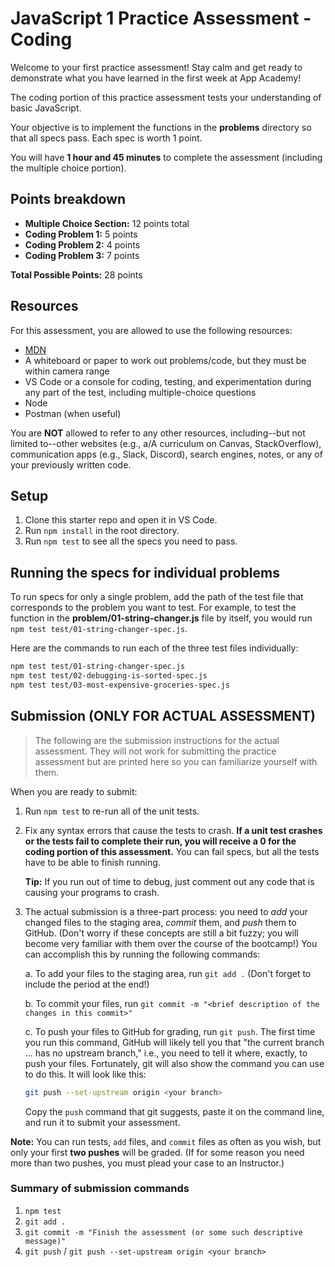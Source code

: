 # JavaScript 1 Practice Assessment - Coding

Welcome to your first practice assessment! Stay calm and get ready to
demonstrate what you have learned in the first week at App Academy!

The coding portion of this practice assessment tests your understanding of basic
JavaScript.

Your objective is to implement the functions in the __problems__ directory so
that all specs pass. Each spec is worth 1 point.

You will have **1 hour and 45 minutes** to complete the assessment (including
the multiple choice portion).

## Points breakdown

* __Multiple Choice Section:__ 12 points total
* __Coding Problem 1:__ 5 points
* __Coding Problem 2:__ 4 points
* __Coding Problem 3:__ 7 points

__Total Possible Points:__ 28 points

## Resources

For this assessment, you are allowed to use the following resources:

* [MDN]
* A whiteboard or paper to work out problems/code, but they must be within
  camera range
* VS Code or a console for coding, testing, and experimentation during any part
  of the test, including multiple-choice questions
* Node
* Postman (when useful)

You are **NOT** allowed to refer to any other resources, including--but not
limited to--other websites (e.g., a/A curriculum on Canvas, StackOverflow),
communication apps (e.g., Slack, Discord), search engines, notes, or any of your
previously written code.

## Setup

1. Clone this starter repo and open it in VS Code.
2. Run `npm install` in the root directory.
3. Run `npm test` to see all the specs you need to pass.

## Running the specs for individual problems

To run specs for only a single problem, add the path of the test file that
corresponds to the problem you want to test. For example, to test the function
in the __problem/01-string-changer.js__ file by itself, you would run
`npm test test/01-string-changer-spec.js`.

Here are the commands to run each of the three test files individually:

```sh
npm test test/01-string-changer-spec.js
npm test test/02-debugging-is-sorted-spec.js
npm test test/03-most-expensive-groceries-spec.js
```

## Submission (ONLY FOR ACTUAL ASSESSMENT)

> The following are the submission instructions for the actual assessment. They
> will not work for submitting the practice assessment but are printed here so
> you can familiarize yourself with them.

When you are ready to submit:

1. Run `npm test` to re-run all of the unit tests.

2. Fix any syntax errors that cause the tests to crash. **If a unit test
   crashes or the tests fail to complete their run, you will receive a 0 for
   the coding portion of this assessment.** You can fail specs, but all the
   tests have to be able to finish running.

   **Tip:** If you run out of time to debug, just comment out any code that is
   causing your programs to crash.

3. The actual submission is a three-part process: you need to _add_ your changed
   files to the staging area, _commit_ them, and _push_ them to GitHub. (Don't
   worry if these concepts are still a bit fuzzy; you will become very familiar
   with them over the course of the bootcamp!) You can accomplish this by
   running the following commands:

   a. To add your files to the staging area, run `git add .` (Don't forget to
      include the period at the end!)

   b. To commit your files, run `git commit -m "<brief description of the
      changes in this commit>"`

   c. To push your files to GitHub for grading, run `git push`. The first time
      you run this command, GitHub will likely tell you that "the current branch
      ... has no upstream branch," i.e., you need to tell it where, exactly, to
      push your files. Fortunately, git will also show the command you can
      use to do this. It will look like this:

      ```sh
      git push --set-upstream origin <your branch>
      ```

      Copy the `push` command that git suggests, paste it on the command line,
      and run it to submit your assessment.

**Note:** You can run tests, `add` files, and `commit` files as often as you
wish, but only your first **two pushes** will be graded. (If for some reason you
need more than two pushes, you must plead your case to an Instructor.)

### Summary of submission commands

1. `npm test`
2. `git add .`
3. `git commit -m "Finish the assessment (or some such descriptive message)"`
4. `git push` / `git push --set-upstream origin <your branch>`

[MDN]: https://developer.mozilla.org/en-US/
